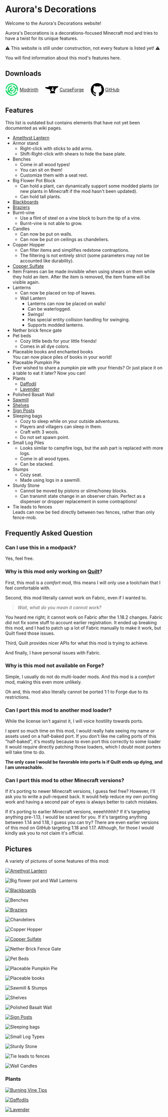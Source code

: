 # Aurora's Decorations

Welcome to the Aurora's Decorations website!

Aurora's Decorations is a decorations-focused Minecraft mod 
and tries to have a twist for its unique features.

⚠️ This website is still under construction, not every feature is listed yet! ⚠️

You will find information about this mod's features here.

## Downloads

<div>
<a href="https://modrinth.com/mod/aurorasdecorations" style="display: inline-flex; align-items: center;">
<svg aria-hidden="true" viewBox="16 -2 150 150" version="1.1" data-view-component="true" width="42" height="42"><path fill-rule="evenodd" fill="#1bd96a" d="M159.07,89.29A70.94,70.94,0,1,0,20,63.52H32A58.78,58.78,0,0,1,145.23,49.93l-11.66,3.12a46.54,46.54,0,0,0-29-26.52l-2.15,12.13a34.31,34.31,0,0,1,2.77,63.26l3.19,11.9a46.52,46.52,0,0,0,28.33-49l11.62-3.1A57.94,57.94,0,0,1,147.27,85Z"></path><path fill-rule="evenodd" fill="#1bd96a" d="M108.92,139.3A70.93,70.93,0,0,1,19.79,76h12a59.48,59.48,0,0,0,1.78,9.91,58.73,58.73,0,0,0,3.63,9.91l10.68-6.41a46.58,46.58,0,0,1,44.72-65L90.43,36.54A34.38,34.38,0,0,0,57.36,79.75C57.67,80.88,58,82,58.43,83l13.66-8.19L68,63.93l12.9-13.25,16.31-3.51L101.9,53l-7.52,7.61-6.55,2.06-4.69,4.82,2.3,6.38s4.64,4.94,4.65,4.94l6.57-1.74,4.67-5.13,10.2-3.24,3,6.84L104.05,88.43,86.41,94l-7.92-8.81L64.7,93.48a34.44,34.44,0,0,0,28.72,11.59L96.61,117A46.6,46.6,0,0,1,54.13,99.83l-10.64,6.38a58.81,58.81,0,0,0,99.6-9.77l11.8,4.29A70.77,70.77,0,0,1,108.92,139.3Z"></path></svg>
<span style="display: inline-block; width: 4px;"></span>
Modrinth
</a>
<span style="display: inline-block; width: 1em"></span>
<a href="https://www.curseforge.com/minecraft/mc-mods/aurorasdecorations" style="display: inline-flex; align-items: center">
<svg aria-hidden="true" viewBox="-2017 853 43 23" version="1.1" data-view-component="true" src="https://www.curseforge.com/Content/2-0-8083-18015/Skins/CurseForge/images/anvil.svg" width="42" height="42" style="fill: var(--ls_theme_primary)"><path fill-rule="evenodd" d="M-2005.7,853l0.7,3c-3.5,0-12,0-12,0s0.2,0.9,0.3,1c0.3,0.5,0.6,1.1,1,1.5c1.9,2.2,5.2,3.1,7.9,3.6  c1.9,0.4,3.8,0.5,5.7,0.6l2.2,5.9h1.2l0.7,1.9h-1l-1.7,5.5h16.7l-1.7-5.5h-1l0.7-1.9h1.2c0,0,1-6.1,4.1-8.9c3-2.8,6.7-3.2,6.7-3.2  V853H-2005.7z M-1988.9,868.1c-0.8,0.5-1.7,0.5-2.3,0.9c-0.4,0.2-0.6,0.8-0.6,0.8c-0.4-0.9-0.9-1.2-1.5-1.4  c-0.6-0.2-1.7-0.1-3.2-1.4c-1-0.9-1.1-2.1-1-2.7v-0.1c0-0.1,0-0.1,0-0.2s0-0.2,0.1-0.3l0,0l0,0c0.2-0.6,0.7-1.2,1.7-1.6  c0,0-0.7,1,0,2c0.4,0.6,1.2,0.9,1.9,0.5c0.3-0.2,0.5-0.6,0.6-0.9c0.2-0.7,0.2-1.4-0.4-1.9c-0.9-0.8-1.1-1.9-0.5-2.6  c0,0,0.2,0.9,1.1,0.8c0.6,0,0.6-0.2,0.4-0.4c-0.1-0.3-1.4-2.2,0.5-3.6c0,0,1.2-0.8,2.6-0.7c-0.8,0.1-1.7,0.6-2,1.4c0,0,0,0,0,0.1  c-0.3,0.8-0.1,1.7,0.5,2.5c0.4,0.6,0.9,1.1,1.1,1.9c-0.3-0.1-0.5,0-0.7,0.2c-0.2,0.2-0.3,0.6-0.2,0.9c0.1,0.2,0.3,0.4,0.5,0.4  c0.1,0,0.1,0,0.2,0h0.1c0.3-0.1,0.5-0.5,0.4-0.8c0.2,0.2,0.3,0.7,0.2,1c0,0.3-0.2,0.6-0.3,0.8c-0.1,0.2-0.3,0.4-0.4,0.6  s-0.2,0.4-0.2,0.6c0,0.2,0,0.5,0.1,0.7c0.4,0.6,1.2,0,1.4-0.5c0.3-0.6,0.2-1.3-0.2-1.9c0,0,0.7,0.4,1.2,1.8  C-1987.4,866.2-1988.1,867.6-1988.9,868.1z"></path></svg>
<span style="display: inline-block; width: 4px;"></span>
CurseForge
</a>
<span style="display: inline-block; width: 1em"></span>
<a href="https://github.com/LambdAurora/AurorasDecorations/releases" style="display: inline-flex; align-items: center">
<svg aria-hidden="true" viewBox="0 0 16 16" version="1.1" data-view-component="true" width="42" height="42" style="fill: var(--ls_theme_primary)"><path fill-rule="evenodd" d="M8 0C3.58 0 0 3.58 0 8c0 3.54 2.29 6.53 5.47 7.59.4.07.55-.17.55-.38 0-.19-.01-.82-.01-1.49-2.01.37-2.53-.49-2.69-.94-.09-.23-.48-.94-.82-1.13-.28-.15-.68-.52-.01-.53.63-.01 1.08.58 1.23.82.72 1.21 1.87.87 2.33.66.07-.52.28-.87.51-1.07-1.78-.2-3.64-.89-3.64-3.95 0-.87.31-1.59.82-2.15-.08-.2-.36-1.02.08-2.12 0 0 .67-.21 2.2.82.64-.18 1.32-.27 2-.27.68 0 1.36.09 2 .27 1.53-1.04 2.2-.82 2.2-.82.44 1.1.16 1.92.08 2.12.51.56.82 1.27.82 2.15 0 3.07-1.87 3.75-3.65 3.95.29.25.54.73.54 1.48 0 1.07-.01 1.93-.01 2.2 0 .21.15.46.55.38A8.013 8.013 0 0016 8c0-4.42-3.58-8-8-8z"></path></svg>
<span style="display: inline-block; width: 4px;"></span>
GitHub
</a>
</div>

## Features

This list is outdated but contains elements that have not yet been documented as wiki pages.

- [Amethyst Lantern](amethyst_lantern.md)
- Armor stand
  - Right-click with sticks to add arms.
  - Shift-Right-click with shears to hide the base plate.
- Benches
  - Come in all wood types!
  - You can sit on them!
  - Customize them with a seat rest.
- Big Flower Pot Block
  - Can hold a plant, can dynamically support some modded plants (or new plants in Minecraft if the mod hasn't been updated).
  - Can hold tall plants.
- [Blackboards](blackboards.md)
- [Braziers](braziers.md)
- Burnt-vine
  - Use a flint of steel on a vine block to burn the tip of a vine.
  - Burnt-vine is not able to grow.
- Candles
  - Can now be put on walls.
  - Can now be put on ceilings as chandeliers.
- Copper Hopper
  - Can filter items and simplifies redstone contraptions.
  - The filtering is not entirely strict (some parameters may not be accounted like durability).
- [Copper Sulfate](copper_sulfate.md)
- Item Frames can be made invisible when using shears on them while they hold an item.
  After the item is removed, the item frame will be visible again.
- Lanterns
  - Can now be placed on top of leaves.
  - Wall Lantern
    - Lanterns can now be placed on walls!
    - Can be waterlogged.
    - Swings!
    - Has special entity collision handling for swinging.
    - Supports modded lanterns.
- Nether brick fence gate
- Pet beds
  - Cozy little beds for your little friends!
  - Comes in all dye colors.
- Placeable books and enchanted books  
  You can now place piles of books in your world!
- Placeable Pumpkin Pie  
  Ever wished to share a pumpkin pie with your friends?
  Or just place it on a table to eat it later?
  Now you can!
- Plants
  - [Daffodil](plants/daffodil.md)
  - [Lavender](plants/lavender.md)
- Polished Basalt Wall
- [Sawmill](sawmill.md)
- [Shelves](shelves.md)
- [Sign Posts](sign_posts.md)
- Sleeping bags
  - Cozy to sleep while on your outside adventures.
  - Players and villagers can sleep in them.
  - Craft with 3 wools.
  - Do not set spawn point.
- Small Log Piles
  - Looks similar to campfire logs, but the ash part is replaced with more logs.
  - Come in all wood types.
  - Can be stacked.
- Stumps
  - Cozy seat.
  - Made using logs in a sawmill.
- Sturdy Stone
  - Cannot be moved by pistons or slime/honey blocks.
  - Can transmit state change in an observer chain.
    Perfect as a dispenser or dropper replacement in some contraptions!
- Tie leads to fences  
  Leads can now be tied directly between two fences, rather than only fence-mob.

## Frequently Asked Question

### Can I use this in a modpack?

Yes, feel free.

### Why is this mod only working on [Quilt](https://quiltmc.org)?

First, this mod is a *comfort* mod, this means I will only use a toolchain that I feel comfortable with.

Second, this mod literally cannot work on Fabric, even if I wanted to.  
> *Wait, what do you mean it cannot work?*  

You heard me right; it cannot work on Fabric after the 1.18.2 changes. 
Fabric did not fix some stuff to account earlier registration. 
It ended up breaking this mod, and I had to patch up a lot of Fabric manually to make it work, but Quilt fixed those issues.

Third, Quilt provides nicer APIs for what this mod is trying to achieve.

And finally, I have personal issues with Fabric.

### Why is this mod not available on Forge?

Simple, I usually do not do multi-loader mods. And this mod is a *comfort* mod, making this even more unlikely.

Oh and, this mod also literally cannot be ported 1:1 to Forge due to its restrictions.

### Can I port this mod to another mod loader?

While the license isn't against it, I will voice hostility towards ports.

I spent so much time on this mod, I would really hate seeing my name or assets used on a half-baked port.
If you don't like me calling ports of this "half-baked",
it's mostly because to even port this correctly to some loader it would require
directly patching those loaders, which I doubt most porters will take time to do.

**The only case I would be favorable into ports is if Quilt ends up dying, and I am unreachable.**

### Can I port this mod to other Minecraft versions?

If it's porting to newer Minecraft versions, I guess feel free?
However, I'll ask you to write a pull-request back.
It would help reduce my own porting work and having a second pair of eyes is always better to catch mistakes.

If it's porting to earlier Minecraft versions, eeeehhhhh?
If it's targeting anything pre-1.13, I would be scared for you.
If it's targeting anything between 1.14 and 1.18, I guess you can try?
There are even earlier versions of this mod on GitHub targeting 1.18 and 1.17.
Although, for those I would kindly ask you to not claim it's official.

## Pictures

A variety of pictures of some features of this mod:

[![Amethyst Lantern](../images/amethyst_lantern.png)](amethyst_lantern.html)

![Big flower pot and Wall Lanterns](../images/flower_pot_and_wall_lantern.png)

[![Blackboards](../images/blackboards.png)](blackboards.html)

![Benches](../images/bench.png)

[![Braziers](../images/braziers.png)](braziers.html)

![Chandeliers](../images/chandeliers.png)

![Copper Hopper](../images/copper_hopper.png)

[![Copper Sulfate](../images/copper_sulfate.png)](copper_sulfate.html)

![Nether Brick Fence Gate](../images/nether_brick_fence_gate.png)

![Pet Beds](../images/pet_beds.png)

![Placeable Pumpkin Pie](../images/placeable_pumpkin_pie.png)

![Placeable books](../images/in_world_books.png)

![Sawmill & Stumps](../images/sawmill_and_stumps.png)

![Shelves](../images/shelves.png)

![Polished Basalt Wall](../images/polished_basalt_wall.png)

[![Sign Posts](../images/sign_post.png)](sign_posts.html)

![Sleeping bags](../images/sleeping_bags.png)

![Small Log Types](../images/small_log_piles.png)

![Sturdy Stone](../images/sturdy_stone.png)

![Tie leads to fences](../images/leash_tweaks.png)

![Wall Candles](../images/wall_candles.png)

### Plants

[![Burning Vine Tips](../images/burnt_vine.png)](plants/burnt_vine.html)

[![Daffodils](../images/daffodils.png)](plants/daffodil.html)

[![Lavender](../images/lavender.png)](plants/lavender.html)
